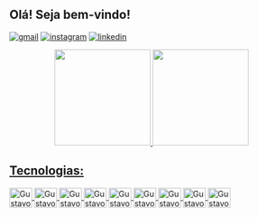 ## Olá! Seja bem-vindo!
[![gmail](https://img.shields.io/badge/Gmail-D14836?style=for-the-badge&logo=gmail&logoColor=white)]()
[![instagram](https://img.shields.io/badge/Instagram-E4405F?style=for-the-badge&logo=instagram&logoColor=white)](https://instagram.com/gustavo_araujofs)
[![linkedin](https://img.shields.io/badge/LinkedIn-0077B5?style=for-the-badge&logo=linkedin&logoColor=white)]()
<div align="center">
  <a href="https://github.com/gustavoaraujofs">
  <img height="170em" src="https://github-readme-stats.vercel.app/api?username=gustavoaraujofs&show_icons=true&theme=dracula&include_all_commits=true&count_private=true"/>
  <img height="170em" src="https://github-readme-stats.vercel.app/api/top-langs/?username=gustavoaraujofs&layout=compact&langs_count=7&theme=dracula"/>
</div>

## Tecnologias:

<div>
  <img align="center" alt="Gustavo-HTML" height="35" width="40" src="https://cdn.jsdelivr.net/gh/devicons/devicon/icons/html5/html5-original.svg">
  <img align="center" alt="Gustavo-CSS" height="35" width="40" src="https://cdn.jsdelivr.net/gh/devicons/devicon/icons/css3/css3-original.svg">
  <img align="center" alt="Gustavo-JS" height="35" width="40" src="https://cdn.jsdelivr.net/gh/devicons/devicon/icons/javascript/javascript-original.svg">
  <img align="center" alt="Gustavo-TS" height="35" width="40" src="https://cdn.jsdelivr.net/gh/devicons/devicon/icons/typescript/typescript-original.svg">
  <img align="center" alt="Gustavo-NODE" height="35" width="40" src="https://cdn.jsdelivr.net/gh/devicons/devicon/icons/nodejs/nodejs-original.svg">
  <img align="center" alt="Gustavo-MYSQL" height="35" width="40" src="https://cdn.jsdelivr.net/gh/devicons/devicon/icons/mysql/mysql-original.svg">
  <img align="center" alt="Gustavo-C" height="35" width="40" src="https://cdn.jsdelivr.net/gh/devicons/devicon/icons/c/c-original.svg">
  <img align="center" alt="Gustavo-PYTHON" height="35" width="40" src="https://cdn.jsdelivr.net/gh/devicons/devicon/icons/python/python-original.svg">
  <img align="center" alt="Gustavo-GIT" height="35" width="40" src="https://cdn.jsdelivr.net/gh/devicons/devicon/icons/git/git-original.svg">
</div>
